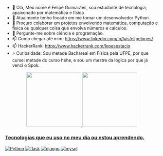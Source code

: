 - 👋 Olá, Meu nome é Felipe Guimarães, sou estudante de tecnologia, apaixonado por matemática e física
- 🌱 Atualmente tenho focado em me tornar um desenvolvedor Python.
- 👯 Procuro colaborar em projetos envolvendo matemática, computação e física ou qualquer coisa que envolva números e calculos.
- 💬 Pergunte-me sobre ciência e programação.
- 📫 Como chegar até mim: https://www.linkedin.com/in/luisfelipelopes/
- 📫 HackerRank: https://www.hackerrank.com/lopesestacio
- ⚡ Curiosidade: Sou metade Bachareal em Física pela UFPE, por que cursei metade do curso hehe, e sou um mestre da lógica por que já venci o Spok.

<div align="center">
  <a href="https://github.com/lopesestacio">
  <img height="180em" src="https://github-readme-stats.vercel.app/api?username=lopesestacio&show_icons=true&theme=dracula&include_all_commits=true&count_private=true"/>
  <img height="180em" src="https://github-readme-stats.vercel.app/api/top-langs/?username=lopesestacio&layout=compact&langs_count=7&theme=dracula"/>
</div>


### Tecnologias que eu uso no meu dia ou estou aprendendo.
<div style="display: inline_block">
  <img align="center" alt="Python" src="https://img.shields.io/badge/Python-14354C?style=for-the-badge&logo=python&logoColor=white" />
  <img align="center" alt="flask" src="https://img.shields.io/badge/Flask-000000?style=for-the-badge&logo=flask&logoColor=white" />
  <img align="center" alt="django" src="https://img.shields.io/badge/Django-092E20?style=for-the-badge&logo=django&logoColor=whit" />
  <img align="center" alt="mysql" src="https://img.shields.io/badge/MySQL-00000F?style=for-the-badge&logo=mysql&logoColor=white" />
</div><br/>
  
